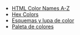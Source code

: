  * [HTML Color Names A-Z](http://www.html-color-names.com/)
* [Hex Colors](https://materialui.co/colors/)
* [Esquemas y lupa de color](https://coolors.co/7cb2a4-dbd8ae-ca907e-994636-895b1e)
* [Paleta de colores](https://colorhunt.co/)






